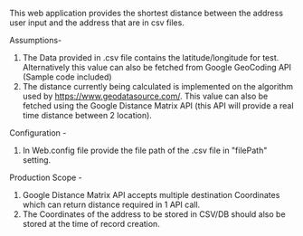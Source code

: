 This web application provides the shortest distance between the address user input and the address that are in csv files.

Assumptions-

1. The Data provided in .csv file contains the latitude/longitude for test. Alternatively this value can also be fetched from
Google GeoCoding API (Sample code included)
2. The distance currently being calculated is implemented on the algorithm used by https://www.geodatasource.com/. This value
can also be fetched using the Google Distance Matrix API (this API will provide a real time distance between 2 location).

Configuration -
1. In Web.config file provide the file path of the .csv file in "filePath" setting.

Production Scope -

1. Google Distance Matrix API accepts multiple destination Coordinates which can return distance required in 1 API call.
2. The Coordinates of the address to be stored in CSV/DB should also be stored at the time of record creation.

  